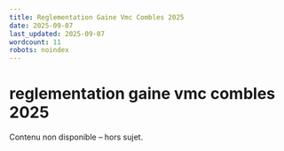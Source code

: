 ```yaml
---
title: Reglementation Gaine Vmc Combles 2025
date: 2025-09-07
last_updated: 2025-09-07
wordcount: 11
robots: noindex
---
```


# reglementation gaine vmc combles 2025

Contenu non disponible – hors sujet.